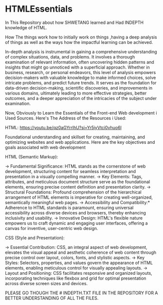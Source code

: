 # HTMLEssentials
In This Repository about how SHWETANG learned and Had INDEPTH knowledge of HTML. 

How The things work how to initially work on  things ,having a deep analysis of things as well as the ways how the impactful learning can be achieved.

In-depth analysis is instrumental in gaining a comprehensive understanding of complex situations, data, and problems. It involves a thorough examination of relevant information, often uncovering hidden patterns and insights that might go unnoticed with a superficial approach. Whether in business, research, or personal endeavors, this level of analysis empowers decision-makers with valuable knowledge to make informed choices, solve intricate problems, and predict future trends. It serves as the foundation for data-driven decision-making, scientific discoveries, and improvements in various domains, ultimately leading to more effective strategies, better outcomes, and a deeper appreciation of the intricacies of the subject under examination.

Now, Obviously to Learn the Essentials of the Front-end Web development i Used Sources.
Here's The Address of the Resources i Used:

HTML:
https://youtu.be/qz0aGYrrlhU?si=Yr5iyVtci0vhuo6l   

Foundational understanding and skillset for creating, maintaining, and optimizing websites and web applications. Here are the key objectives and goals associated with web development 

HTML (Semantic Markup):

-> Fundamental Significance: HTML stands as the cornerstone of web development, structuring content for seamless interpretation and presentation in a visually compelling manner.
-> Key Elements: Tags, attributes, and meticulous document structure serve as the foundational elements, ensuring precise content definition and presentation clarity.
-> Structural Foundations: Profound comprehension of the hierarchical arrangement of HTML elements is imperative for creating well-organized, semantically meaningful web pages.
-> Accessibility and Compatibility:* Adherence to HTML standards is paramount, ensuring universal accessibility across diverse devices and browsers, thereby enhancing inclusivity and usability.
-> Innovative Design: HTML's flexible nature empowers us to craft dynamic and engaging user interfaces, offering a canvas for inventive, user-centric web design.

CSS (Style and Presentation):

-> Essential Contribution: CSS, an integral aspect of web development, elevates the visual appeal and aesthetic coherence of web content through precise control over layout, colors, fonts, and stylistic aspects.
-> Key Styles: Selectors, properties, and values govern the appearance of HTML elements, enabling meticulous control for visually appealing layouts.
-> Layout and Positioning: CSS facilitates responsive and organized layouts, incorporating techniques like flexbox and grid for optimal presentation across diverse screen sizes and devices.

PLEASE GO THOUGH THE # INDEPTH.TXT FILE IN THE REPOSITORY FOR  A BETTER UNDERSTANDING OF ALL THE FILES. 
 
